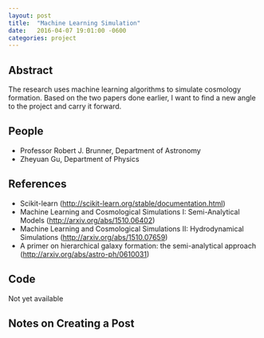 ```yaml
---
layout: post
title:  "Machine Learning Simulation"
date:   2016-04-07 19:01:00 -0600
categories: project
---
```

## Abstract

The research uses machine learning algorithms to simulate cosmology formation. Based on the two papers done earlier, I want to find a new angle to the project and carry it forward.

## People

* Professor Robert J. Brunner, Department of Astronomy 
* Zheyuan Gu, Department of Physics

## References

* Scikit-learn (http://scikit-learn.org/stable/documentation.html)
* Machine Learning and Cosmological Simulations I: Semi-Analytical Models (http://arxiv.org/abs/1510.06402)
* Machine Learning and Cosmological Simulations II: Hydrodynamical Simulations (http://arxiv.org/abs/1510.07659)
* A primer on hierarchical galaxy formation: the semi-analytical approach (http://arxiv.org/abs/astro-ph/0610031)

## Code

Not yet available

## Notes on Creating a Post
